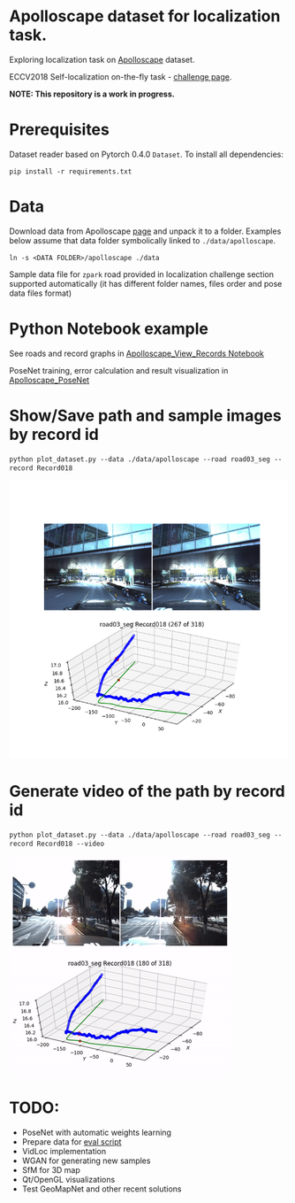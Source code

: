 # Apolloscape dataset for localization task.
Exploring localization task on [Apolloscape](http://apolloscape.auto/) dataset.

ECCV2018 Self-localization on-the-fly task - [challenge page](http://apolloscape.auto/ECCV/challenge.html).

__NOTE: This repository is a work in progress.__

# Prerequisites

Dataset reader based on Pytorch 0.4.0 `Dataset`. To install all dependencies:
```
pip install -r requirements.txt
```

# Data

Download data from Apolloscape [page](http://apolloscape.auto/scene.html) and unpack it to a folder. Examples below assume that data folder symbolically linked to `./data/apolloscape`.

```
ln -s <DATA FOLDER>/apolloscape ./data
```

Sample data file for `zpark` road provided in localization challenge section supported automatically (it has different folder names, files order and pose data files format)

# Python Notebook example

See roads and record graphs in [Apolloscape_View_Records Notebook](./Apolloscape_View_Records.ipynb)

PoseNet training, error calculation and result visualization in [Apolloscape_PoseNet](./Apolloscape_PoseNet.ipynb)

# Show/Save path and sample images by record id

```
python plot_dataset.py --data ./data/apolloscape --road road03_seg --record Record018
```

![Record path](./assets/road03_seg_Record018_00267.png)

# Generate video of the path by record id

```
python plot_dataset.py --data ./data/apolloscape --road road03_seg --record Record018 --video
```

![Record video](./assets/road03_seg_Record018.gif)

# TODO:
* PoseNet with automatic weights learning
* Prepare data for [eval script](https://github.com/ApolloScapeAuto/dataset-api/tree/master/self_localization)
* VidLoc implementation
* WGAN for generating new samples
* SfM for 3D map
* Qt/OpenGL visualizations
* Test GeoMapNet and other recent solutions
